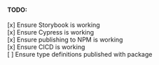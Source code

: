 
#### TODO:

[x] Ensure Storybook is working  
[x] Ensure Cypress is working  
[x] Ensure publishing to NPM is working  
[x] Ensure CICD is working  
[ ] Ensure type definitions published with package